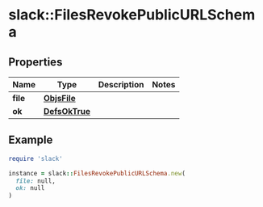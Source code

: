 # slack::FilesRevokePublicURLSchema

## Properties

| Name | Type | Description | Notes |
| ---- | ---- | ----------- | ----- |
| **file** | [**ObjsFile**](ObjsFile.md) |  |  |
| **ok** | [**DefsOkTrue**](DefsOkTrue.md) |  |  |

## Example

```ruby
require 'slack'

instance = slack::FilesRevokePublicURLSchema.new(
  file: null,
  ok: null
)
```

